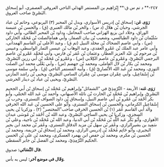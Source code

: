 ٢٤٧-** د تم س ق:** إِبْرَاهِيم بن المستمر الهذلي الناحي العروقي العصفري، أبو إسحاق البَصْرِيّ صاحب العروق.

**رَوَى عَن:** إسحاق بْن إدريس الأسواري، وبدل بْن المحبر (٣) اليربوعي، وحاتم بْن عباد الجرشي، وحبان بْن هلال (د س) ، والحر بْن مالك العنبري (ق) ، والحسن بْن عنبسة الوراق، وخلاد ابن بزيع الهزاني صاحب المحامل، وداود بْن المحبر الطائي، وأبي داود سُلَيْمان بْن داود الطيالسي، وشعيب بْن بيان الصفار، وأبي همامالصلت بْن مُحَمَّد الخاركي (س) ، وأبي عاصم الضحاك بْن مخلد النبيل (تم ق) ، وعبد الأعلى بْن القاسم الهمداني، وأبي عامر عبد الملك بْن عَمْرو العقدي، وعبد الوهاب بْن عيسى التمار الواسطي، وعبيس بْن مرحوم بْن عَبْد العزيز العطار، وعثمان بْن عُمَر بْن فارس، وأبي مُحَمَّد عَمْرو بْن عاصم البرجمي البَصْرِيّ، وعَمْرو بْن عاصم الكِلابي (س) ، وعَمْرو بْن مُحَمَّد بْن أَبي رزين البَصْرِيّ، ومحمد بْن بكار بْن لال العاملى، ومحمد بْن جهضم (س) ، وأبي يَعْلَى محمد ابن الصلت التوزي، ومحمد بْن عَبد الله الأَنْصارِيّ (ق) ، وأبيه المستمر الناجي (ق) . وأبي سلمة موسى بْن إِسْمَاعِيل، وأبي عِمْران موسى بْن عِمْران السامي البَصْرِيّ، ويحيى بْن راشد المازني البَصْرِيّ، ويحيى بْن عباد بْن دينار الحرشي.

**رَوَى عَنه:** الأربعة - التِّرْمِذِيّ في "الشمائل"وإبراهيم بْن مُحَمَّد بْن إسحاق بْن أَبي الجحيم البَصْرِيّ، وإبراهيم بْن مُحَمَّد بْن الحارث بْن نائلة الأصبهاني، وأحمد بْن عَبد الله الختلي، وأبو بكر أَحْمَد بْن عَمْرو بْن أَبي عاصم النبيل، وإسحاق بْن داود الصواف التستري، وحرب بْن إِسْمَاعِيل الكرماني، والحسين بْن إسحاق التستري، وأَبُو على الحسين بْن عَبد الله الخرقي والد أبي القاسم عُمَر (١) بْن الحسين الخرقي صاحب"المختصر" (٢) ، وزكريا بْن يحيى السجزي، وزكريا بْن يحيى الساجي البَصْرِيّ، وعبد الله بْن أَحْمَد بْن مُوسَى عبدان الأهوازي، وأَبُو بَكْر عَبد اللَّهِ بْن مُحَمَّد بْن أَبي الدنيا، وعبد الله بْن مُحَمَّد بْن ناجية، وعلي بْن سَعِيد بن بشيرالرازي، وعُمَر بْن سهل بْن مزيد الدقاق التستري، وعُمَر بْن محمد ابن بجير البجيري، وأَبُو حَاتِم مُحَمَّد بْن إدريس الرازي، ومحمد بْن إسحاق بْن خزيمة، ومحمد بْن الحسين بْن مكرم، ومحمد بْن حفص ابن بهمرد العسكري، ومحمد بْن علي بْن الحسن الحكيم التِّرْمِذِيّ، ومحمد بْن الفضل بْن جابر السقطي.

**قال النَّسَائي:** صدوق.

**وَقَال في موضع آخر:** ليس به بأس.